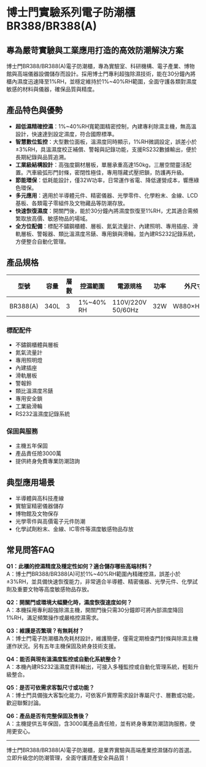 # 博士門實驗系列電子防潮櫃 BR388/BR388(A)

## 專為嚴苛實驗與工業應用打造的高效防潮解決方案

博士門BR388/BR388(A)電子防潮櫃，專為實驗室、科研機構、電子產業、博物館與高端儀器設備儲存而設計。採用博士門專利超強除濕技術，能在30分鐘內將櫃內濕度迅速降至1%RH，並穩定維持於1%~40%RH範圍，全面守護各類對濕度敏感的材料與儀器，確保品質與精度。

## 產品特色與優勢

- **超低濕精確控濕**：1%~40%RH寬範圍精密控制，內建專利除濕主機，無高溫設計，快速達到設定濕度，符合國際標準。
- **智慧數位監控**：大型數位面板，溫濕度同時顯示，1%RH微調設定，誤差小於±3%RH，具溫濕度校正補償、警報與記錄功能，支援RS232數據輸出，便於長期紀錄與品質追溯。
- **工業級結構設計**：高強度鋼材層板，單層承重高達150kg，三層空間靈活配置。汽車級弧形門封條，密閉性極佳，專用隱藏式壓把鎖，防護再升級。
- **節能環保**：低耗能設計，僅32W功率，日常運作省電、降低運營成本，響應綠色環保。
- **多元應用**：適用於半導體元件、精密儀器、光學零件、化學粉末、金線、LCD基板、各類電子零組件及文物藏品等防潮存放。
- **快速恢復濕度**：開關門後，能於30分鐘內將濕度恢復至1%RH，尤其適合需頻繁取放高價、敏感物品的場域。
- **全方位配備**：標配不鏽鋼櫃體、層板、氮氣流量計、內建照明、專用插座、滑軌層板、警報器、類比溫濕度吊錶、專用鎖與滑輪，並內建RS232記錄系統，方便整合自動化管理。

## 產品規格

| 型號        | 容量    | 層數 | 控濕範圍         | 電源規格               | 功率  | 外尺寸 (mm)         | 內尺寸 (mm)         | 承重      |
|-------------|---------|------|------------------|------------------------|-------|---------------------|---------------------|-----------|
| BR388(A)    | 340L    | 3    | 1%~40% RH        | 110V/220V 50/60Hz      | 32W   | W880×H950×D450      | W878×H872×D449      | 150kg/層  |

### 標配配件
- 不鏽鋼櫃體與層板
- 氮氣流量計
- 專用照明燈
- 內建插座
- 滑軌層板
- 警報鈴
- 類比溫濕度吊錶
- 專用安全鎖
- 工業級滑輪
- RS232溫濕度記錄系統

### 保固與服務
- 主機五年保固
- 產品責任險3000萬
- 提供終身免費專業防潮諮詢

## 典型應用場景

- 半導體與高科技產線
- 實驗室精密儀器儲存
- 博物館及文物保存
- 光學零件與高價電子元件防潮
- 化學試劑粉末、金線、IC零件等濕度敏感物品存放

## 常見問答FAQ

**Q1：此櫃的控濕精度及穩定性如何？適合儲存哪些高端材料？**  
A：博士門BR388/BR388(A)可於1%~40%RH範圍內精確控濕，誤差小於±3%RH，並具備快速恢復能力，非常適合半導體、精密儀器、光學元件、化學試劑及重要文物等高度敏感物品存放。

**Q2：開關門或環境大幅變化時，濕度恢復速度如何？**  
A：本機採用專利超強除濕主機，開關門後只需30分鐘即可將內部濕度降回1%RH，滿足頻繁操作或嚴格控濕需求。

**Q3：維護是否繁瑣？有無耗材？**  
A：博士門電子防潮櫃為免耗材設計，維護簡便，僅需定期檢查門封條與除濕主機運作狀況。另有五年主機保固及終身技術支援。

**Q4：能否與現有溫濕度監控或自動化系統整合？**  
A：本機內建RS232溫濕度資料輸出，可接入多種監控或自動化管理系統，輕鬆升級整合。

**Q5：是否可依需求客製尺寸或功能？**  
A：博士門具備強大客製化能力，可依客戶實際需求設計專屬尺寸、層數或功能，歡迎聯繫討論。

**Q6：產品是否有完整保固及售後？**  
A：主機提供五年保固，含3000萬產品責任險，並有終身專業防潮諮詢服務，使用更安心。

---

博士門BR388/BR388(A)電子防潮櫃，是業界實驗與高端產業控濕儲存的首選。立即升級您的防潮管理，全面守護資產安全與品質！